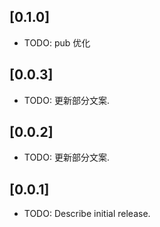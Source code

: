 
## [0.1.0] 

* TODO: pub 优化

## [0.0.3] 

* TODO: 更新部分文案.

## [0.0.2] 

* TODO: 更新部分文案.

## [0.0.1] 

* TODO: Describe initial release.
